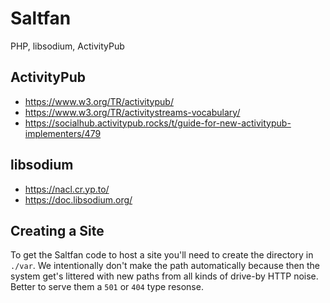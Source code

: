 # Saltfan

PHP, libsodium, ActivityPub

## ActivityPub

* https://www.w3.org/TR/activitypub/
* https://www.w3.org/TR/activitystreams-vocabulary/
* https://socialhub.activitypub.rocks/t/guide-for-new-activitypub-implementers/479


## libsodium

* https://nacl.cr.yp.to/
* https://doc.libsodium.org/

## Creating a Site

To get the Saltfan code to host a site you'll need to create the directory in `./var`.
We intentionally don't make the path automatically because then the system get's littered with new paths from all kinds of drive-by HTTP noise.
Better to serve them a `501` or `404` type resonse.
